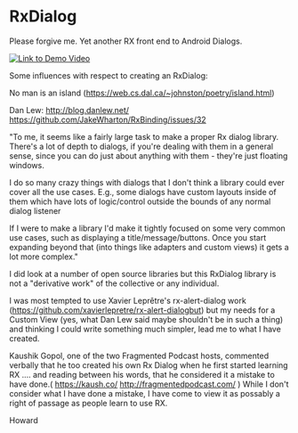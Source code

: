 # RxDialog
Please forgive me. Yet another RX front end to Android Dialogs.

[![Link to Demo Video](https://user-images.githubusercontent.com/5545791/29631006-2b8d0cfe-880c-11e7-8202-4b8498890ae7.jpg)](https://www.youtube.com/watch?v=qdYbmrjAeCY)

Some influences with respect to creating an RxDialog:

No man is an island (https://web.cs.dal.ca/~johnston/poetry/island.html)

Dan Lew: http://blog.danlew.net/ https://github.com/JakeWharton/RxBinding/issues/32

"To me, it seems like a fairly large task to make a proper Rx dialog library. There's a lot of depth to dialogs, if you're dealing with them in a general sense, since you can do just about anything with them - they're just floating windows.

I do so many crazy things with dialogs that I don't think a library could ever cover all the use cases. E.g., some dialogs have custom layouts inside of them which have lots of logic/control outside the bounds of any normal dialog listener

If I were to make a library I'd make it tightly focused on some very common use cases, such as displaying a title/message/buttons. Once you start expanding beyond that (into things like adapters and custom views) it gets a lot more complex."

I did look at a number of open source libraries but this RxDialog library is not a "derivative work" of the collective or any individual.

I was most tempted to use Xavier Leprêtre's rx-alert-dialog work (https://github.com/xavierlepretre/rx-alert-dialogbut) but my needs for a Custom View (yes, what Dan Lew said maybe shouldn't be in such a thing) and thinking I could write something much simpler, lead me to what I have created. 

Kaushik Gopol, one of the two Fragmented Podcast hosts, commented verbally that he too created his own Rx Dialog when he first started learning RX .... and reading between his words, that he considered it a mistake to have done.( https://kaush.co/ http://fragmentedpodcast.com/ )
While I don't consider what I have done a mistake, I have come to view it as possably a right of passage as people learn to use RX.

Howard

